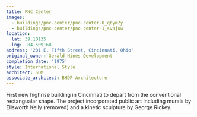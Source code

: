 ```yaml
---
title: PNC Center
images:
  - buildings/pnc-center/pnc-center-0_qbym2y
  - buildings/pnc-center/pnc-center-1_svajuw
location:
  lat: 39.10135
  lng: -84.509168
address: '201 E. Fifth Street, Cincinnati, Ohio'
original_owner: Gerald Hines Development
completion_date: '1975'
style: International Style
architect: SOM
associate_architect: BHDP Architecture
---
```


First new highrise building in Cincinnati to depart from the conventional rectangualar shape. The project incorporated public art including murals by Ellsworth Kelly (removed) and a kinetic sculpture by George Rickey.
